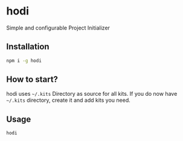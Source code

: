 # hodi

Simple and configurable Project Initializer

## Installation

```bash
npm i -g hodi
```

## How to start?

hodi uses `~/.kits` Directory as source for all kits. If you do now have `~/.kits` directory, create it and add kits you need.

## Usage

```bash
hodi
```